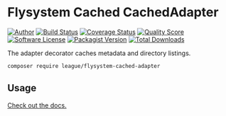 # Flysystem Cached CachedAdapter

[![Author](http://img.shields.io/badge/author-@frankdejonge-blue.svg?style=flat-square)](https://twitter.com/frankdejonge)
[![Build Status](https://img.shields.io/travis/thephpleague/flysystem-cached-adapter/master.svg?style=flat-square)](https://travis-ci.org/thephpleague/flysystem-cached-adapter)
[![Coverage Status](https://img.shields.io/scrutinizer/coverage/g/thephpleague/flysystem-cached-adapter.svg?style=flat-square)](https://scrutinizer-ci.com/g/thephpleague/flysystem-cached-adapter/code-structure)
[![Quality Score](https://img.shields.io/scrutinizer/g/thephpleague/flysystem-cached-adapter.svg?style=flat-square)](https://scrutinizer-ci.com/g/thephpleague/flysystem-cached-adapter)
[![Software License](https://img.shields.io/badge/license-MIT-brightgreen.svg?style=flat-square)](LICENSE)
[![Packagist Version](https://img.shields.io/packagist/v/league/flysystem-cached-adapter.svg?style=flat-square)](https://packagist.org/packages/league/flysystem-cached-adapter)
[![Total Downloads](https://img.shields.io/packagist/dt/league/flysystem-cached-adapter.svg?style=flat-square)](https://packagist.org/packages/league/flysystem-cached-adapter)

The adapter decorator caches metadata and directory listings.

```bash
composer require league/flysystem-cached-adapter
```

## Usage

[Check out the docs.](https://flysystem.thephpleague.com/docs/advanced/caching/)
